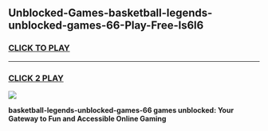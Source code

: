 
## Unblocked-Games-basketball-legends-unblocked-games-66-Play-Free-ls6l6
<h3>
<a href="https://premium76.site?title=basketball-legends-unblocked-games-66&ref=15A">CLICK TO PLAY</a></h3>
<hr>

<h3>
<a href="https://premium76.site?title=basketball-legends-unblocked-games-66&ref=15A">CLICK 2 PLAY</a>
  
</h3>

<a href="https://premium76.site?title=basketball-legends-unblocked-games-66&ref=15A"><img src="https://clearcache.store/games.png"></a>


**basketball-legends-unblocked-games-66 games unblocked: Your Gateway to Fun and Accessible Online Gaming**
